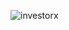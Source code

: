
![investorx](https://github.com/oleterve7/InvestorX/assets/148819906/caaa23e0-d161-4981-bb6e-14c1d927d195)
